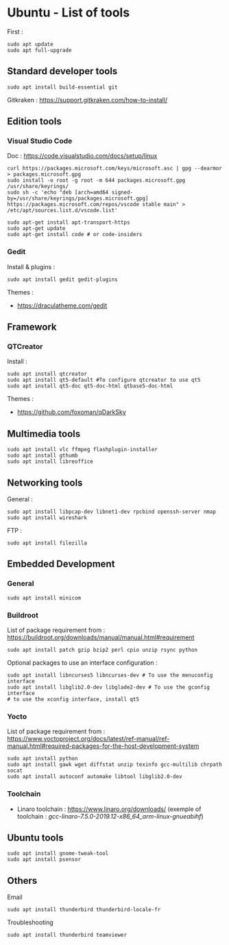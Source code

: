 # Ubuntu - List of tools

First :
```
sudo apt update
sudo apt full-upgrade
```

## Standard developer tools

```
sudo apt install build-essential git
```

Gitkraken : https://support.gitkraken.com/how-to-install/

## Edition tools
### Visual Studio Code

Doc : https://code.visualstudio.com/docs/setup/linux
```
curl https://packages.microsoft.com/keys/microsoft.asc | gpg --dearmor > packages.microsoft.gpg
sudo install -o root -g root -m 644 packages.microsoft.gpg /usr/share/keyrings/
sudo sh -c 'echo "deb [arch=amd64 signed-by=/usr/share/keyrings/packages.microsoft.gpg] https://packages.microsoft.com/repos/vscode stable main" > /etc/apt/sources.list.d/vscode.list'

sudo apt-get install apt-transport-https
sudo apt-get update
sudo apt-get install code # or code-insiders
```

### Gedit

Install & plugins :
```
sudo apt install gedit gedit-plugins
```
Themes :
- https://draculatheme.com/gedit

## Framework
### QTCreator

Install :
```shell
sudo apt install qtcreator
sudo apt install qt5-default #To configure qtcreator to use qt5
sudo apt install qt5-doc qt5-doc-html qtbase5-doc-html
```

Themes :
- https://github.com/foxoman/qDarkSky

## Multimedia tools
```
sudo apt install vlc ffmpeg flashplugin-installer
sudo apt install gthumb
sudo apt install libreoffice
```

## Networking tools

General :
```
sudo apt install libpcap-dev libnet1-dev rpcbind openssh-server nmap
sudo apt install wireshark
```

FTP :
```
sudo apt install filezilla
```

## Embedded Development

### General
```
sudo apt install minicom
```

### Buildroot

List of package requirement from : https://buildroot.org/downloads/manual/manual.html#requirement
```
sudo apt install patch gzip bzip2 perl cpio unzip rsync python
```

Optional packages to use an interface configuration :
```shell
sudo apt install libncurses5 libncurses-dev # To use the menuconfig interface
sudo apt install libglib2.0-dev libglade2-dev # To use the gconfig interface
# to use the xconfig interface, install qt5
```

### Yocto

List of package requirement from : https://www.yoctoproject.org/docs/latest/ref-manual/ref-manual.html#required-packages-for-the-host-development-system
```
sudo apt install python
sudo apt install gawk wget diffstat unzip texinfo gcc-multilib chrpath socat
sudo apt install autoconf automake libtool libglib2.0-dev
```

### Toolchain

- Linaro toolchain : https://www.linaro.org/downloads/ (exemple of toolchain : _gcc-linaro-7.5.0-2019.12-x86_64_arm-linux-gnueabihf_)

## Ubuntu tools
```
sudo apt install gnome-tweak-tool
sudo apt install psensor
```

## Others

Email
```
sudo apt install thunderbird thunderbird-locale-fr
```

Troubleshooting
```
sudo apt install thunderbird teamviewer
```